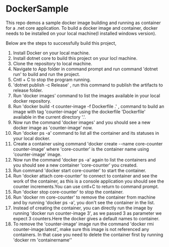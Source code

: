 # DockerSample

This repo demos a sample docker image building and running as container for a .net core application.
To build a docker image and container, docker needs to be installed on your local machine(I installed windows version).

Below are the steps to successfully build this project,

1. Install Docker on your local machine.
2. Install dotnet core to build this project on your locl machine.
3. Clone the repository to local machine.
4. Navigate to App folder in command prompt and run command 'dotnet run' to build and run the project.  
5. Cntl + C to stop the program running.
6. 'dotnet publish -c Release' , run this command to publish the artifacts to release folder.
7. Run 'docker images' command to list the images available in your local docker repository.
8. Run 'docker build -t counter-image -f Dockerfile .' , command to build an image with tag 'counter-image' using the dockerfile 'Dockerfile' available in the current directory '.'.
9. Now run the command 'docker images' and you should see a new docker image as 'counter-image' now.
10. Run 'docker ps -a' command to list all the container and its statuses in your local docker.
11. Create a container using command 'docker create --name core-counter counter-image' where 'core-counter' is the container name using 'counter-image' image.
12. Now run the command 'docker ps -a' again to list the containers and you should see a new container 'core-counter' you created.
13. Run command 'docker start core-counter' to start the container.
14. Run 'docker attach core-counter' to connect to container and see the work of the container, as this is a console application you should see the counter increments.You can use cntl+C to return to command prompt.
15. Run 'docker stop core-counter' to stop the container.
16. Run 'docker rm core-counter' to remove the container from machine and by running 'docker ps -a', you don't see the container in the list.
17. Instead of creating the container, you can directly run the image by running 'docker run counter-image 3', as we passed 3 as parameter we expect 3 counters.Here the docker gives a default names to container.
18. To remove the 'counter-image' image run the command 'docker rmi counter-image:latest', make sure this image is not referenced any containers. In that case you need to delete the container first by running 'docker rm 'containername''




 

